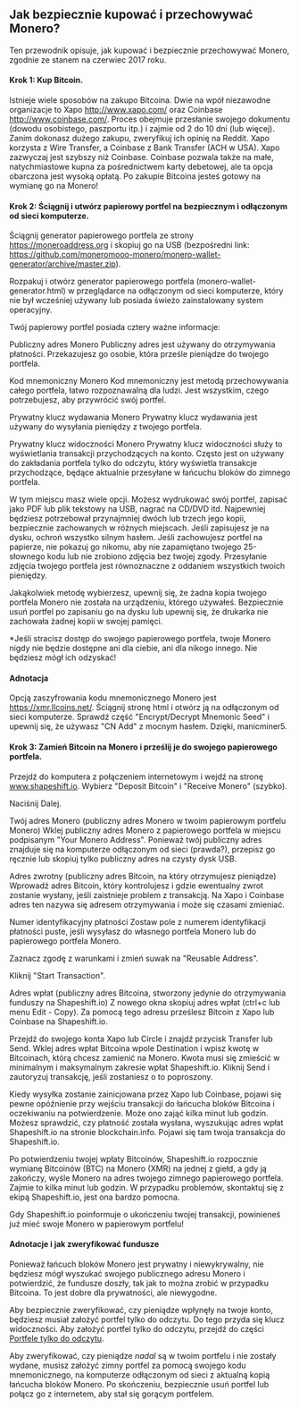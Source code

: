 ## Jak bezpiecznie kupować i przechowywać Monero?

Ten przewodnik opisuje, jak kupować i bezpiecznie przechowywać Monero, zgodnie ze stanem na czerwiec 2017 roku.

#### Krok 1: Kup Bitcoin.

Istnieje wiele sposobów na zakupo Bitcoina. Dwie na wpół niezawodne organizacje to Xapo <http://www.xapo.com/> oraz Coinbase <http://www.coinbase.com/>. Proces obejmuje przesłanie swojego dokumentu (dowodu osobistego, paszportu itp.) i zajmie od 2 do 10 dni (lub więcej). Zanim dokonasz dużego zakupu, zweryfikuj ich opinię na Reddit. Xapo korzysta z Wire Transfer, a Coinbase z Bank Transfer (ACH w USA). Xapo zazwyczaj jest szybszy niż Coinbase. Coinbase pozwala także na małe, natychmiastowe kupna za pośrednictwem karty debetowej, ale ta opcja obarczona jest wysoką opłatą. Po zakupie Bitcoina jesteś gotowy na wymianę go na Monero!

#### Krok 2: Ściągnij i utwórz papierowy portfel na bezpiecznym i odłączonym od sieci komputerze.

Ściągnij generator papierowego portfela ze strony https://moneroaddress.org i skopiuj go na USB (bezpośredni link: https://github.com/moneromooo-monero/monero-wallet-generator/archive/master.zip). 

Rozpakuj i otwórz generator papierowego portfela (monero-wallet-generator.html) w przeglądarce na odłączonym od sieci komputerze, który nie był wcześniej używany lub posiada świeżo zainstalowany system operacyjny.

Twój papierowy portfel posiada cztery ważne informacje:

Publiczny adres Monero
Publiczny adres jest używany do otrzymywania płatności. Przekazujesz go osobie, która prześle pieniądze do twojego portfela.

Kod mnemoniczny Monero
Kod mnemoniczny jest metodą przechowywania całego portfela, łatwo rozpoznawalną dla ludzi. Jest wszystkim, czego potrzebujesz, aby przywrócić swój portfel.

Prywatny klucz wydawania Monero
Prywatny klucz wydawania jest używany do wysyłania pieniędzy z twojego portfela.

Prywatny klucz widoczności Monero
Prywatny klucz widoczności służy to wyświetlania transakcji przychodzących na konto. Często jest on używany do zakładania portfela tylko do odczytu, który wyświetla transakcje przychodzące, będące aktualnie przesyłane w łańcuchu bloków do zimnego portfela.

W tym miejscu masz wiele opcji. Możesz wydrukować swój portfel, zapisać jako PDF lub plik tekstowy na USB, nagrać na CD/DVD itd. Najpewniej będziesz potrzebował przynajmniej dwóch lub trzech jego kopii, bezpiecznie zachowanych w różnych miejscach. Jeśli zapisujesz je na dysku, ochroń wszystko silnym hasłem. Jeśli zachowujesz portfel na papierze, nie pokazuj go nikomu, aby nie zapamiętano twojego 25-słownego kodu lub nie zrobiono zdjęcia bez twojej zgody. Przesyłanie zdjęcia twojego portfela jest równoznaczne z oddaniem wszystkich twoich pieniędzy.

Jakąkolwiek metodę wybierzesz, upewnij się, że żadna kopia twojego portfela Monero nie została na urządzeniu, którego używałeś. Bezpiecznie usuń portfel po zapisaniu go na dysku lub upewnij się, że drukarka nie zachowała żadnej kopii w swojej pamięci.

*Jeśli stracisz dostęp do swojego papierowego portfela, twoje Monero nigdy nie będzie dostępne ani dla ciebie, ani dla nikogo innego. Nie będziesz mógł ich odzyskać!

#### Adnotacja
Opcją zaszyfrowania kodu mnemonicznego Monero jest https://xmr.llcoins.net/. Ściągnij stronę html i otwórz ją na odłączonym od sieci komputerze. Sprawdź część "Encrypt/Decrypt Mnemonic Seed" i upewnij się, że używasz "CN Add" z mocnym hasłem. Dzięki, manicminer5.



#### Krok 3: Zamień Bitcoin na Monero i prześlij je do swojego papierowego portfela.

Przejdź do komputera z połączeniem internetowym i wejdź na stronę www.shapeshift.io. Wybierz "Deposit Bitcoin" i "Receive Monero" (szybko).

Naciśnij Dalej.

Twój adres Monero (publiczny adres Monero w twoim papierowym portfelu Monero)
Wklej publiczny adres Monero z papierowego portfela w miejscu podpisanym "Your Monero Address". Ponieważ twój publiczny adres znajduje się na komputerze odłączonym od sieci (prawda?), przepisz go ręcznie lub skopiuj tylko publiczny adres na czysty dysk USB.

Adres zwrotny (publiczny adres Bitcoin, na który otrzymujesz pieniądze)
Wprowadź adres Bitcoin, który kontrolujesz i gdzie ewentualny zwrot zostanie wysłany, jeśli zaistnieje problem z transakcją. Na Xapo i Coinbase adres ten nazywa się adresem otrzymywania i może się czasami zmieniać.

Numer identyfikacyjny płatności
Zostaw pole z numerem identyfikacji płatności puste, jeśli wysyłasz do własnego portfela Monero lub do papierowego portfela Monero.

Zaznacz zgodę z warunkami i zmień suwak na "Reusable Address".  

Kliknij "Start Transaction".

Adres wpłat (publiczny adres Bitcoina, stworzony jedynie do otrzymywania funduszy na Shapeshift.io)
Z nowego okna skopiuj adres wpłat (ctrl+c lub menu Edit - Copy). Za pomocą tego adresu prześlesz Bitcoin z Xapo lub Coinbase na Shapeshift.io.

Przejdź do swojego konta Xapo lub Circle i znajdź przycisk Transfer lub Send. Wklej adres wpłat Bitcoina  wpole Destination i wpisz kwotę w Bitcoinach, którą chcesz zamienić na Monero. Kwota musi się zmieścić w minimalnym i maksymalnym zakresie wpłat Shapeshift.io. Kliknij Send i zautoryzuj transakcję, jeśli zostaniesz o to poproszony.

Kiedy wysyłka zostanie zainicjowana przez Xapo lub Coinbase, pojawi się pewne opóźnienie przy wejściu transakcji do łańcucha bloków Bitcoina i oczekiwaniu na potwierdzenie. Może ono zająć kilka minut lub godzin. Możesz sprawdzić, czy płatność została wysłana, wyszukując adres wpłat Shapeshift.io na stronie blockchain.info. Pojawi się tam twoja transakcja do Shapeshift.io.

Po potwierdzeniu twojej wpłaty Bitcoinów, Shapeshift.io rozpocznie wymianę Bitcoinów (BTC) na Monero (XMR) na jednej z giełd, a gdy ją zakończy, wyśle Monero na adres twojego zimnego papierowego portfela. Zajmie to kilka minut lub godzin. W przypadku problemów, skontaktuj się z ekipą Shapeshift.io, jest ona bardzo pomocna.

Gdy Shapeshift.io poinformuje o ukończeniu twojej transakcji, powinieneś już mieć swoje Monero w papierowym portfelu!


#### Adnotacje i jak zweryfikować fundusze
Ponieważ łańcuch bloków Monero jest prywatny i niewykrywalny, nie będziesz mógł wyszukać swojego publicznego adresu Monero i potwierdzić, że fundusze doszły, tak jak to można zrobić w przypadku Bitcoina. To jest dobre dla prywatności, ale niewygodne.

Aby bezpiecznie zweryfikować, czy pieniądze wpłynęły na twoje konto, będziesz musiał założyć portfel tylko do odczytu. Do tego przyda się klucz widoczności. Aby założyć portfel tylko do odczytu, przejdź do części [Portfele tylko do odczytu]({{site.baseurl}}/resources/user-guides/view_only.html).

Aby zweryfikować, czy pieniądze *nadal* są w twoim portfelu i nie zostały wydane, musisz założyć zimny portfel za pomocą swojego kodu mnemonicznego, na komputerze odłączonym od sieci z aktualną kopią łańcucha bloków Monero. Po skończeniu, bezpiecznie usuń portfel lub połącz go z internetem, aby stał się gorącym portfelem.



